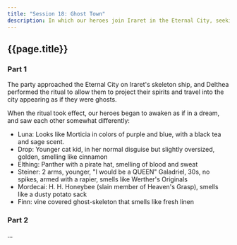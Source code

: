 ```yaml
---
title: "Session 18: Ghost Town"
description: In which our heroes join Iraret in the Eternal City, seeking long lost knowledge from their forbidden library.
---
```


## {{page.title}}

### Part 1

The party approached the Eternal City on Iraret's skeleton ship, and Delthea performed the ritual to allow them to project their spirits and travel into the city appearing as if they were ghosts.

When the ritual took effect, our heroes began to awaken as if in a dream, and saw each other somewhat differently:

* Luna: Looks like Morticia in colors of purple and blue, with a black tea and sage scent.
* Drop: Younger cat kid, in her normal disguise but slightly oversized, golden, smelling like cinnamon
* Elthing: Panther with a pirate hat, smelling of blood and sweat
* Steiner: 2 arms, younger, "I would be a QUEEN" Galadriel, 30s, no spikes, armed with a rapier, smells like Werther's Originals
* Mordecai: H. H. Honeybee (slain member of Heaven's Grasp), smells like a dusty potato sack
* Finn: vine covered ghost-skeleton that smells like fresh linen

### Part 2

...

